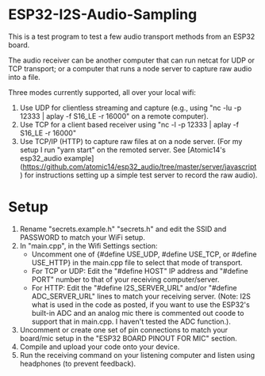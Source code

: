 # ESP32-I2S-Audio-Sampling
This is a test program to test a few audio transport methods from an ESP32 board.

The audio receiver can be another computer that can run netcat for UDP or TCP transport; or a computer that runs a node server to capture raw audio into a file.

Three modes currently supported, all over your local wifi:

1. Use UDP for clientless streaming and capture (e.g., using "nc -lu -p 12333 | aplay -f S16_LE -r 16000" on a remote computer).
2. Use TCP for a client based receiver using "nc -l -p 12333 | aplay -f S16_LE -r 16000"
3. Use TCP/IP (HTTP) to capture raw files at on a node server. (For my setup I run "yarn start" on the remoted server. See [Atomic14's esp32_audio example] (https://github.com/atomic14/esp32_audio/tree/master/server/javascript) for instructions setting up a simple test server to record the raw audio).

# Setup
1. Rename "secrets.example.h" "secrets.h" and edit the SSID and PASSWORD to match your WiFi setup.
1. In "main.cpp", in the Wifi Settings section: 
    + Uncomment one of {#define USE_UDP, #define USE_TCP, or #define USE_HTTP} in the main.cpp file to select that mode of transport.
    + For TCP or UDP: Edit the "#define HOST" IP address and "#define PORT" number to that of your receiving computer/server.
    + For HTTP: Edit the "#define I2S_SERVER_URL" and/or "#define ADC_SERVER_URL" lines to match your receiving server. (Note:  I2S what is used in the code as posted, if you want to use the ESP32's built-in ADC and an analog mic there is commented out coode to support that in main.cpp.  I haven't tested the ADC function.).
1. Uncomment or create one set of pin connections to match your board/mic setup in the "ESP32 BOARD PINOUT FOR MIC" section.
1. Compile and upload your code onto your device.
1. Run the receiving command on your listening computer and listen using headphones (to prevent feedback).